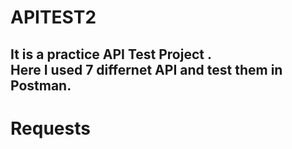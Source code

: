 # APITEST2
It is a practice API Test Project .<br> Here I used 7 differnet API and test them in Postman. 
---
# Requests
